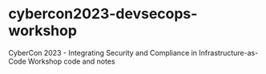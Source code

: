 # cybercon2023-devsecops-workshop
CyberCon 2023 - Integrating Security and Compliance in Infrastructure-as-Code Workshop code and notes
